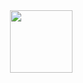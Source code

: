 

<div id="header" align="right">
  <img src="https://media.giphy.com/media/4ilFRqgbzbx4c/giphy.gif" width="100"/>
</div>
